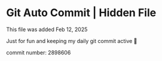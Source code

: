 # Git Auto Commit | Hidden File

This file was added Feb 12, 2025

Just for fun and keeping my daily git commit active 🤪

commit number: 2898606
